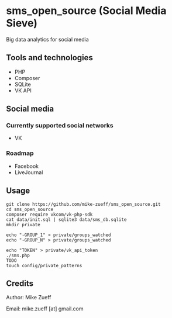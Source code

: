 # sms_open_source (Social Media Sieve)
Big data analytics for social media

## Tools and technologies
- PHP
- Composer
- SQLite
- VK API

## Social media

### Currently supported social networks
- VK

### Roadmap
- Facebook
- LiveJournal

## Usage
```
git clone https://github.com/mike-zueff/sms_open_source.git
cd sms_open_source
composer require vkcom/vk-php-sdk
cat data/init.sql | sqlite3 data/sms_db.sqlite
mkdir private

echo "-GROUP_1" > private/groups_watched
echo "-GROUP_N" > private/groups_watched

echo "TOKEN" > private/vk_api_token
./sms.php
TODO
touch config/private_patterns
```

## Credits
Author: Mike Zueff

Email: mike.zueff [at] gmail.com
